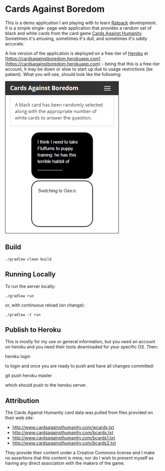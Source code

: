 # Cards Against Boredom

This is a demo application I am playing with to learn [Ratpack](http://ratpack.io) development. It is a simple single-
page web application that provides a random set of black and white cards from the card game 
[Cards Against Humanity](http://cardsagainsthumanity.com). Sometimes it's amusing, sometimes it's dull, and sometimes
it's oddly accurate.

A live version of the application is deployed on a free-tier of [Heroku](http://heroku.com) at 
[https://cardsagainstboredom.herokuapp.com](https://cardsagainstboredom.herokuapp.com) - being that this is a free-tier
account, it may be down or slow to start up due to usage restrictions (be patient). What you will see, should look like
the following:

<img src="/cards-screen.png" border="1" />

## Build

    ./gradlew clean build
    
## Running Locally

To run the server locally:

    ./gradlew run
    
or, with continuous reload (on change):
    
    ./gradlew -t run
    
## Publish to Heroku

This is mostly for my use or general information, but you need an account on heroku and you need their tools downloaded
for your specific OS. Then:

   heroku login
   
to login and once you are ready to push and have all changes committed:
   
   git push heroku master
   
which should push to the heroku server.

## Attribution

The Cards Against Humanity card data was pulled from files provided on their web site:

* http://www.cardsagainsthumanity.com/wcards.txt 
* http://www.cardsagainsthumanity.com/bcards.txt 
* http://www.cardsagainsthumanity.com/bcards1.txt 
* http://www.cardsagainsthumanity.com/bcards2.txt

They provide their content under a Creative Commons license and I make no assertions that this content is mine, nor do 
I wish to present myself as having any direct association with the makers of the game. 